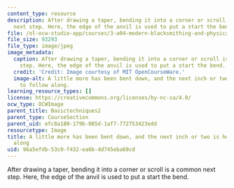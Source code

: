 ```yaml
---
content_type: resource
description: After drawing a taper, bending it into a corner or scroll is a common
  next step. Here, the edge of the anvil is used to put a start the bend.
file: /ol-ocw-studio-app/courses/3-a04-modern-blacksmithing-and-physical-metallurgy-fall-2008/96a5efdb53c0f432ea6b4d745eba69cd_031.jpg
file_size: 93293
file_type: image/jpeg
image_metadata:
  caption: After drawing a taper, bending it into a corner or scroll is a common next
    step. Here, the edge of the anvil is used to put a start the bend.
  credit: 'Credit: Image courtesy of MIT OpenCourseWare.'
  image-alt: A little more has been bent down, and the next inch or two is heated
    to follow along.
learning_resource_types: []
license: https://creativecommons.org/licenses/by-nc-sa/4.0/
ocw_type: OCWImage
parent_title: Basictechniques2
parent_type: CourseSection
parent_uid: efc8a180-179b-085d-1af7-772753423edd
resourcetype: Image
title: A little more has been bent down, and the next inch or two is heated to follow
  along
uid: 96a5efdb-53c0-f432-ea6b-4d745eba69cd
---
```

After drawing a taper, bending it into a corner or scroll is a common next step. Here, the edge of the anvil is used to put a start the bend.
